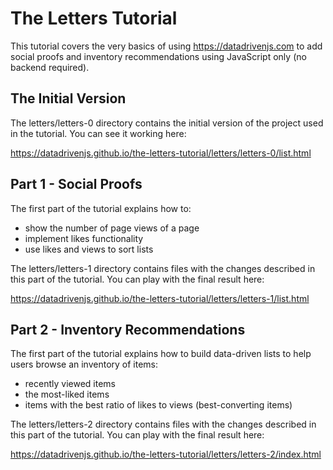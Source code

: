 # The Letters Tutorial

This tutorial covers the very basics of using https://datadrivenjs.com to add social proofs and inventory recommendations using JavaScript only (no backend required).

## The Initial Version

The letters/letters-0 directory contains the initial version of the project used in the tutorial. You can see it working here:

https://datadrivenjs.github.io/the-letters-tutorial/letters/letters-0/list.html

## Part 1 - Social Proofs

The first part of the tutorial explains how to:
- show the number of page views of a page
- implement likes functionality
- use likes and views to sort lists

The letters/letters-1 directory contains files with the changes described in this part of the tutorial. You can play with the final result here:

https://datadrivenjs.github.io/the-letters-tutorial/letters/letters-1/list.html

## Part 2 - Inventory Recommendations

The first part of the tutorial explains how to build data-driven lists to help users browse an inventory of items:
- recently viewed items
- the most-liked items
- items with the best ratio of likes to views (best-converting items)

The letters/letters-2 directory contains files with the changes described in this part of the tutorial. You can play with the final result here:

https://datadrivenjs.github.io/the-letters-tutorial/letters/letters-2/index.html